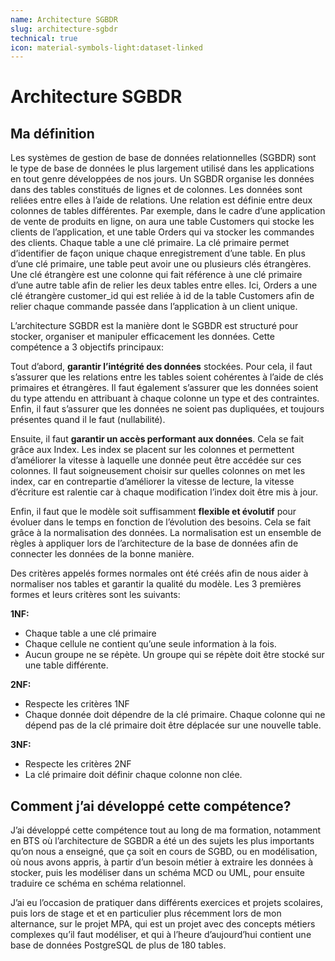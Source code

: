 ```yaml
---
name: Architecture SGBDR
slug: architecture-sgbdr
technical: true
icon: material-symbols-light:dataset-linked
---
```


# Architecture SGBDR

## Ma définition
Les systèmes de gestion de base de données relationnelles (SGBDR) sont le type de base de données le plus largement utilisé dans les applications en tout genre développées de nos jours. Un SGBDR organise les données dans des tables constitués de lignes et de colonnes. Les données sont reliées entre elles à l’aide de relations. Une relation est définie entre deux colonnes de tables différentes. Par exemple, dans le cadre d’une application de vente de produits en ligne, on aura une table Customers qui stocke les clients de l’application, et une table Orders qui va stocker les commandes des clients. Chaque table a une clé primaire. La clé primaire permet d’identifier de façon unique chaque enregistrement d’une table. En plus d’une clé primaire, une table peut avoir une ou plusieurs clés étrangères. Une clé étrangère est une colonne qui fait référence à une clé primaire d’une autre table afin de relier les deux tables entre elles. Ici, Orders a une clé étrangère customer\_id qui est reliée à id de la table Customers afin de relier chaque commande passée dans l’application à un client unique.

L’architecture SGBDR est la manière dont le SGBDR est structuré pour stocker, organiser et manipuler efficacement les données. Cette compétence a 3 objectifs principaux:

Tout d’abord, **garantir l’intégrité des données** stockées. Pour cela, il faut s’assurer que les relations entre les tables soient cohérentes à l’aide de clés primaires et étrangères. Il faut également s’assurer que les données soient du type attendu en attribuant à chaque colonne un type et des contraintes. Enfin, il faut s’assurer que les données ne soient pas dupliquées, et toujours présentes quand il le faut (nullabilité).

Ensuite, il faut **garantir un accès performant aux données**. Cela se fait grâce aux Index. Les index se placent sur les colonnes et permettent d’améliorer la vitesse à laquelle une donnée peut être accédée sur ces colonnes. Il faut soigneusement choisir sur quelles colonnes on met les index, car en contrepartie d’améliorer la vitesse de lecture, la vitesse d’écriture est ralentie car à chaque modification l’index doit être mis à jour.

Enfin, il faut que le modèle soit suffisamment **flexible et évolutif** pour évoluer dans le temps en fonction de l’évolution des besoins. Cela se fait grâce à la normalisation des données. La normalisation est un ensemble de règles à appliquer lors de l’architecture de la base de données afin de connecter les données de la bonne manière.

Des critères appelés formes normales ont été créés afin de nous aider à normaliser nos tables et garantir la qualité du modèle. Les 3 premières formes et leurs critères sont les suivants:

**1NF:**

- Chaque table a une clé primaire
- Chaque cellule ne contient qu’une seule information à la fois.
- Aucun groupe ne se répète. Un groupe qui se répète doit être stocké sur une table différente.

**2NF:** 

- Respecte les critères 1NF
- Chaque donnée doit dépendre de la clé primaire. Chaque colonne qui ne dépend pas de la clé primaire doit être déplacée sur une nouvelle table. 

**3NF:** 

- Respecte les critères 2NF
- La clé primaire doit définir chaque colonne non clée.

## Comment j’ai développé cette compétence?

J’ai développé cette compétence tout au long de ma formation, notamment en BTS où l’architecture de SGBDR a été un des sujets les plus importants qu’on nous a enseigné, que ça soit en cours de SGBD, ou en modélisation, où nous avons appris, à partir d’un besoin métier à extraire les données à stocker, puis les modéliser dans un schéma MCD ou UML, pour ensuite traduire ce schéma en schéma relationnel. 

J’ai eu l’occasion de pratiquer dans différents exercices et projets scolaires, puis lors de stage et et en particulier plus récemment lors de mon alternance, sur le projet MPA, qui est un projet avec des concepts métiers complexes qu’il faut modéliser, et qui à l’heure d’aujourd’hui contient une base de données PostgreSQL de plus de 180 tables.
